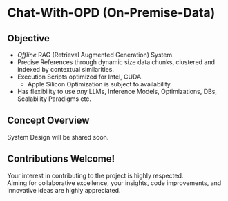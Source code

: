 # Chat-With-OPD (On-Premise-Data)

## Objective
- *Offline* RAG (Retrieval Augmented Generation) System.
- Precise References through dynamic size data chunks, clustered and indexed by contextual similarities.
- Execution Scripts optimized for Intel, CUDA. 
    - Apple Silicon Optimization is subject to availability.
- Has flexibility to use *any* LLMs, Inference Models, Optimizations, DBs, Scalability Paradigms etc. 

## Concept Overview
System Design will be shared soon.

## Contributions Welcome!
Your interest in contributing to the project is highly respected. 
<br>Aiming for collaborative excellence, your insights, code improvements, and innovative ideas are highly appreciated.

